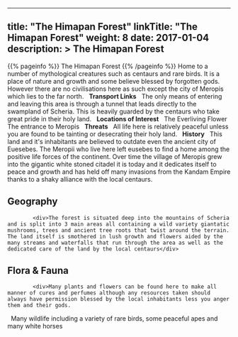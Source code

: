 
---
title: "The Himapan Forest"
linkTitle: "The Himapan Forest"
weight: 8
date: 2017-01-04
description: >
 The Himapan Forest
---

{{% pageinfo %}}
The Himapan Forest
{{% /pageinfo %}}
Home to a number of mythological creatures such as centaurs and rare birds. It is a place of nature and growth and some believe blessed by forgotten gods. However there are no civilisations here as such except the city of Meropis which lies to the far north. <span class="line-spacer d-block"> </span> **Transport Links** <span class="line-spacer d-block"> </span> The only means of entering and leaving this area is through a tunnel that leads directly to the swampland of Scheria. This is heavily guarded by the centaurs who take great pride in their holy land. <span class="line-spacer d-block"> </span> **Locations of Interest** <span class="line-spacer d-block"> </span> The Everliving Flower <span class="line-spacer d-block"> </span> The entrance to Meropis <span class="line-spacer d-block"> </span> **Threats** <span class="line-spacer d-block"> </span> All life here is relatively peaceful unless you are found to be tainting or desecrating their holy land. <span class="line-spacer d-block"> </span> **History** <span class="line-spacer d-block"> </span> This land and it's inhabitants are believed to outdate even the ancient city of Euesebes. The Meropii who live here left eusebes to find a home among the positive life forces of the continent. Over time the village of Meropis grew into the gigantic white stoned citadel it is today and it dedicates itself to peace and growth and has held off many invasions from the Kandam Empire thanks to a shaky alliance with the local centaurs.

## Geography


            <div>The forest is situated deep into the mountains of Scheria and is split into 3 main areas all containing a wild variety giantatic mushrooms, trees and ancient tree roots that twist around the terrain. The land itself is smothered in lush growth and flowers aided by the many streams and waterfalls that run through the area as well as the dedicated care of the land by the local centaurs</div>
                            

## Flora & Fauna


            <div>Many plants and flowers can be found here to make all manner of cures and perfumes although any resources taken should always have permission blessed by the local inhabitants less you anger them and their gods.
<span class="line-spacer d-block"> </span>
Many wildlife including a variety of rare birds, some peaceful apes and many white horses</div>
